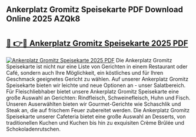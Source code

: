 ## Ankerplatz Gromitz Speisekarte PDF Download Online 2025 AZQk8

# <h2><a href="http://gc95w4.nevu.top/?p=Ankerplatz+Gromitz+Speisekarte">🔗 👉🔴 Ankerplatz Gromitz Speisekarte 2025 PDF</a></h2>

[![Ankerplatz Gromitz Speisekarte 2025 PDF](https://i.imgur.com/dBaPXMq.png)](http://gc95w4.nevu.top/?p=Ankerplatz+Gromitz+Speisekarte)
Die Ankerplatz Gromitz Speisekarte ist nicht nur eine Liste von Gerichten in einem Restaurant oder Café, sondern auch Ihre Möglichkeit, ein köstliches und für Ihren Geschmack geeignetes Gericht zu wählen. Auf unserer Ankerplatz Gromitz Speisekarte bieten wir leichte und neue Optionen an - unser Salatbereich. Für Fleischliebhaber bietet unsere Ankerplatz Gromitz Speisekarte eine große Auswahl an Gerichten: Rindfleisch, Schweinefleisch, Huhn und Fisch. Unseren Auserwählten bieten wir Gourmet-Gerichte wie Schaschlik und Steak an, die auf frischem Feuer zubereitet werden. Die Ankerplatz Gromitz Speisekarte unserer Cafeteria bietet eine große Auswahl an Desserts, von traditionellen Kuchen und Kuchen bis hin zu exquisiten Crème Brûlée und Schokoladenrutschen.
